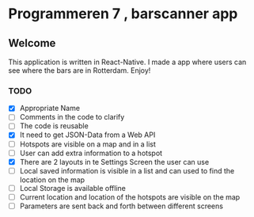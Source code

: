 # Programmeren 7 , barscanner app

## Welcome
This application is written in React-Native. I made a app where users can see where the bars are in Rotterdam. Enjoy!
### TODO
- [x]  Appropriate Name
- [ ]  Comments in the code to clarify
- [ ]  The code is reusable
- [x]  It need to get JSON-Data from a Web API
- [ ]  Hotspots are visible on a map and in a list
- [ ]  User can add extra information to a hotspot
- [x]  There are 2 layouts in te Settings Screen the user can use
- [ ]  Local saved information is visible in a list and can used to find the location on the map
- [ ]  Local Storage is available offline
- [ ]  Current location and location of the hotspots are visible on the map
- [ ]  Parameters are sent back and forth between different screens
